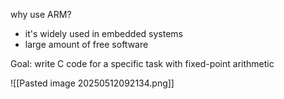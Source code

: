 why use ARM?
- it's widely used in embedded systems
- large amount of free software

Goal: write C code for a specific task with fixed-point arithmetic

![[Pasted image 20250512092134.png]]

